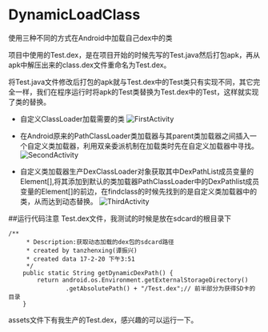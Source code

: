# DynamicLoadClass


使用三种不同的方式在Android中加载自己dex中的类

项目中使用的Test.dex，是在项目开始的时候先写的Test.java然后打包apk，再从apk中解压出来的class.dex文件重命名为Test.dex。

将Test.java文件修改后打包的apk就与Test.dex中的Test类只有实现不同，其它完全一样，我们在程序运行时将apk的Test类替换为Test.dex中的Test，这样就实现了类的替换。

- 自定义ClassLoader加载需要的类
![FirstActivity](http://oltcsi62w.bkt.clouddn.com/image/github/dyloadclass-first.gif)

- 在Android原来的PathClassLoader类加载器与其parent类加载器之间插入一个自定义类加载器，利用双亲委派机制在加载类时先在自定义加载器中寻找。
![SecondActivity](http://oltcsi62w.bkt.clouddn.com/image/github/dyloadclass-second.gif)

- 自定义类加载器生产DexClassLoader对象获取其中DexPathList成员变量的Element[],将其添加到默认的类加载器PathClassLoader中的DexPathlist成员变量的Element[]的前边，在findclass的时候先找到的是自定义类加载器中的类，从而达到动态替换。
![ThirdActivity](http://oltcsi62w.bkt.clouddn.com/image/github/dyloadclass-third.gif)

##运行代码注意
Test.dex文件，我测试的时候是放在sdcard的根目录下
```
/**
     * Description:获取动态加载的dex包的sdcard路径
     * created by tanzhenxing(谭振兴)
     * created data 17-2-20 下午3:51
     */
    public static String getDynamicDexPath() {
        return android.os.Environment.getExternalStorageDirectory()
                .getAbsolutePath() + "/Test.dex";// 前半部分为获得SD卡的目录
    }
```

assets文件下有我生产的Test.dex，感兴趣的可以运行一下。